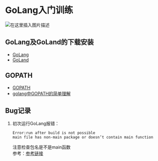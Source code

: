 # GoLang入门训练

![在这里插入图片描述](https://github.com/ChenYikunReal/go_training/blob/master/images/background.jpg?x-oss-process=image/watermark,type_ZmFuZ3poZW5naGVpdGk,shadow_10,text_aHR0cHM6Ly9ibG9nLmNzZG4ubmV0L3dlaXhpbl80Mzg5NjMxOA==,size_16,color_FFFFFF,t_70)

## GoLang及GoLand的下载安装
- [GoLang](https://golang.google.cn/dl/)
- [GoLand](https://www.jetbrains.com/go/)

## GOPATH
- [GOPATH](https://www.jianshu.com/p/cf298a0db3fa)
- [golang中GOPATH的简单理解](https://www.cnblogs.com/lurenq/p/10524647.html)

## Bug记录
1. 初次运行GoLang报错：
    ```text
    Error:run after build is not possible
    main file has non-main package or doesn’t contain main function
    ```
    注意检查包名是不是main函数<br/>
    参考：[参考链接](https://blog.csdn.net/lezeqe/article/details/103321773)
